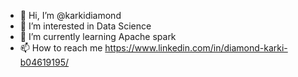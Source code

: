 - 👋 Hi, I’m @karkidiamond
- 👀 I’m interested in Data Science
- 🌱 I’m currently learning Apache spark
- 📫 How to reach me https://www.linkedin.com/in/diamond-karki-b04619195/ 


<!---
karkidiamond/karkidiamond is a ✨ special ✨ repository because its `README.md` (this file) appears on your GitHub profile.
You can click the Preview link to take a look at your changes.
--->
